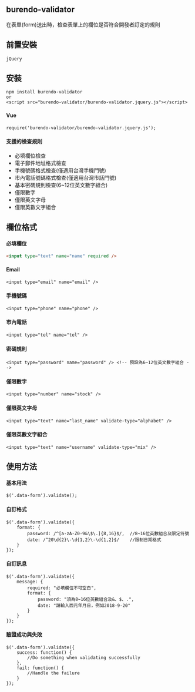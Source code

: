 ## burendo-validator
在表單(form)送出時，檢查表單上的欄位是否符合開發者訂定的規則
## 前置安裝
    jQuery
## 安裝
    npm install burendo-validator
    or
    <script src="burendo-validator/burendo-validator.jquery.js"></script>
#### Vue
    require('burendo-validator/burendo-validator.jquery.js');
#### 支援的檢查規則
* 必填欄位檢查
* 電子郵件地址格式檢查
* 手機號碼格式檢查(僅適用台灣手機門號)
* 市內電話號碼格式檢查(僅適用台灣市話門號)
* 基本密碼規則檢查(6~12位英文數字組合)
* 僅限數字
* 僅限英文字母
* 僅限英數文字組合
## 欄位格式
#### 必填欄位
```html
<input type="text" name="name" required />
```
#### Email
	<input type="email" name="email" />
#### 手機號碼
    <input type="phone" name="phone" />
#### 市內電話
    <input type="tel" name="tel" />
#### 密碼規則
    <input type="password" name="password" /> <!-- 預設為6~12位英文數字組合 -->
#### 僅限數字
    <input type="number" name="stock" />
#### 僅限英文字母
    <input type="text" name="last_name" validate-type="alphabet" />
#### 僅限英數文字組合
    <input type="text" name="username" validate-type="mix" />
## 使用方法
#### 基本用法
	$('.data-form').validate();
#### 自訂格式
	$('.data-form').validate({
		format: {
			password: /^[a-zA-Z0-9&\$\.]{8,16}$/,  //8~16位英數組合及限定符號
			date: /^20\d{2}\-\d{1,2}\-\d{1,2}$/    //限制日期格式
		}
	});
#### 自訂訊息
	$('.data-form').validate({
		message: {
			required: "必填欄位不可空白",
			format: {
				password: "須為8~16位英數組合及&、$、.",
				date: "請輸入西元年月日，例如2018-9-20"
			}
		}
	});
#### 驗證成功與失敗
	$('.data-form').validate({
		success: function() {
		    //Do something when validating successfully
		},
		fail: function() {
			//Handle the failure
		}
	});
	
